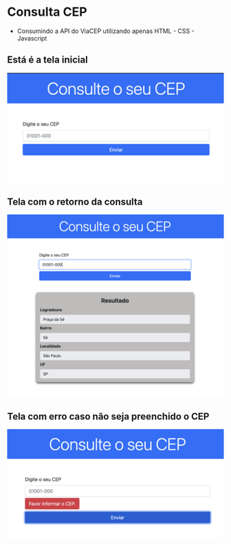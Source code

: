 # Consulta CEP

- Consumindo a API do ViaCEP utilizando apenas HTML - CSS - Javascript


## Está é a tela inicial

![Tela inicial](https://github.com/AguiarVicente/consultaCep/blob/main/assets/tela_inicial.png)

## Tela com o retorno da consulta

![Tela com retorno da consulta](https://github.com/AguiarVicente/consultaCep/blob/main/assets/resultado.png)

## Tela com erro caso não seja preenchido o CEP

![Tela com erro de preenchimento](https://github.com/AguiarVicente/consultaCep/blob/main/assets/erro.png)
